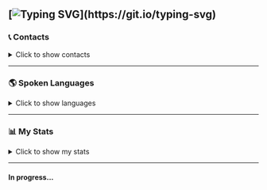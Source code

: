 ## [![Typing SVG](https://readme-typing-svg.herokuapp.com?font=Fira+Code&size=16&duration=1000&pause=1000&color=24801D&multiline=true&repeat=false&width=435&height=100&lines=%2F%2FHello+world!;%2F%2FI+am+a+first+year+computer+science+student;%2F%2Fwho+is+starting+out+in+IT;%2F%2Fand+looking+for+my+place+in+the+field.)](https://git.io/typing-svg)

### 📞 Contacts

<details>
    <summary>Click to show contacts</summary>
    <div style="margin-bottom: 19px; margin-top: 20px;">
    <div style="display: inline-block; margin-right: 50px;">
        <a href="https://t.me/movavok">
            <img src="https://img.icons8.com/color/60/telegram-app.png" alt="Telegram">
        </a>
    </div>
    <div style="display: inline-block; margin-right: 50px;">
        <a href="mailto:pkurishchenkoukr.net05@gmail.com">
            <img src="https://img.icons8.com/color/60/gmail.png" alt="Email">
        </a>
    </div>
    <div style="display: inline-block;">
        <a href="https://discordapp.com/users/672868128488816650">
            <img src="https://img.icons8.com/color/60/discord.png" alt="Discord">
        </a>
    </div>
</details>

---

### 🌎 Spoken Languages

<details>
    <summary>Click to show languages</summary>
<p align="center"><h3>

<img src="https://flagcdn.com/w40/us.png" width="20"/> *English* ███████░░░ (B2)  

<img src="https://flagcdn.com/w40/ua.png" width="20"/> *Ukraine* ██████████ (Native)

<img src="img/image-1.png" width="20"> *Russian* ██████████ (Native) 
<div style="margin-bottom: 27px;"></div>

</h></p>
</details>

---

### 📊 My Stats

<details>
    <summary>Click to show my stats</summary>
    <div style="margin-top: 20px;">
        <p>
            <img src="https://github-readme-stats.vercel.app/api?username=movavok&show_icons=true&theme=radical" alt="GitHub Stats" />
        </p>
    </div>
</details>

---

#### In progress...




